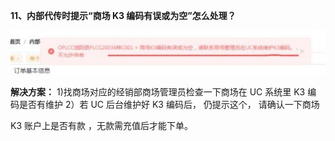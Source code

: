 <a name="bookmark78"></a>**11、内部代传时提示“商场 K3 编码有误或为空”怎么处理？**

![](Aspose.Words.f073ab4e-b9b0-4572-abf9-99142e4fa10e.012.jpeg)



**解决方案：** 1)找商场对应的经销部商场管理员检查一下商场在 UC 系统里 K3 编 码是否有维护 2）若 UC 后台维护好 K3 编码后， 仍提示这个，  请确认一下商场

K3 账户上是否有款 ，无款需充值后才能下单。

